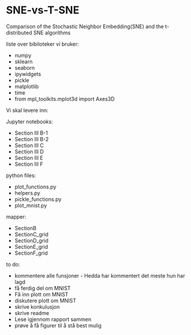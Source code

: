 # SNE-vs-T-SNE
Comparison of the Stochastic Neighbor Embedding(SNE) and the t-distributed SNE algorithms

liste over bibiloteker vi bruker: 
- numpy
- sklearn
- seaborn
- ipywidgets
- pickle
- matplotlib
- time 
- from mpl_toolkits.mplot3d import Axes3D

Vi skal levere inn: 

Jupyter notebooks: 

- Section III B-1
- Section III B-2
- Section III C
- Section III D
- Section III E
- Section III F

python files: 

- plot_functions.py
- helpers.py
- pickle_functions.py
- plot_mnist.py

mapper: 
- SectionB
- SectionC_grid
- SectionD_grid
- SectionE_grid
- SectionF_grid


to do: 
- kommentere alle funsjoner
      - Hedda har kommentert det meste hun har lagd
- få ferdig del om MNIST
- Få inn plott om MNIST
- diskutere plott om MNIST
- skrive konkulusjon
- skrive readme
- Lese igjennom rapport sammen 
- prøve å få figurer til å stå best mulig
